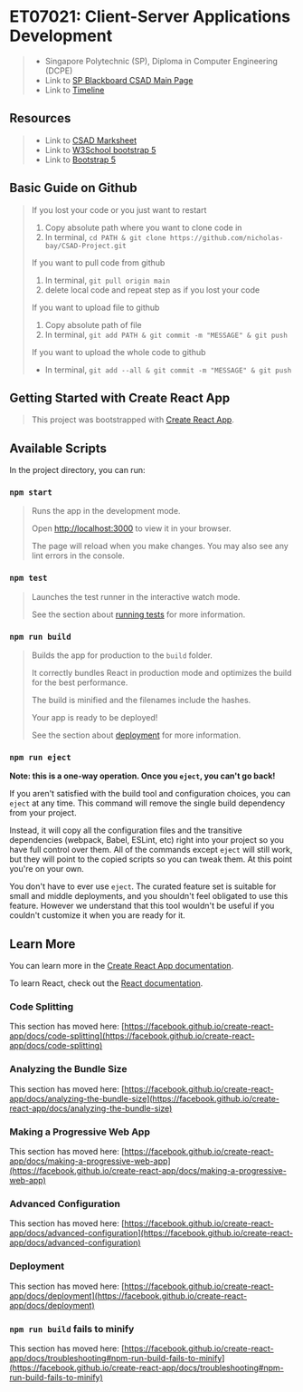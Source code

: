 # ET07021: Client-Server Applications Development
> - Singapore Polytechnic (SP), Diploma in Computer Engineering (DCPE)
> - Link to [SP Blackboard CSAD Main Page](https://esp.sp.edu.sg/webapps/blackboard/execute/announcement?method=search&context=course_entry&course_id=_52437_1&handle=announcements_entry&mode=view)
> - Link to [Timeline](https://esp.sp.edu.sg/webapps/blackboard/content/listContent.jsp?course_id=_52437_1&content_id=_1475637_1&mode=reset)
## Resources
> - Link to [CSAD Marksheet](/API/Marksheet.pdf)
> - Link to [W3School bootstrap 5](https://www.w3schools.com/bootstrap5/index.php)
> - Link to [Bootstrap 5](https://getbootstrap.com)
## Basic Guide on Github
> If you lost your code or you just want to restart
> 1. Copy absolute path where you want to clone code in
> 2. In terminal, `cd PATH & git clone https://github.com/nicholas-bay/CSAD-Project.git`
>
> If you want to pull code from github
> 1. In terminal, `git pull origin main`
> 2. delete local code and repeat step as if you lost your code
>
> If you want to upload file to github
> 1. Copy absolute path of file
> 2. In terminal, `git add PATH & git commit -m "MESSAGE" & git push`
> 
> If you want to upload the whole code to github
> - In terminal, `git add --all & git commit -m "MESSAGE" & git push`
## Getting Started with Create React App
> This project was bootstrapped with [Create React App](https://github.com/facebook/create-react-app).
## Available Scripts
In the project directory, you can run:
### `npm start`
> Runs the app in the development mode.
> 
> Open [http://localhost:3000](http://localhost:3000) to view it in your browser.
> 
> The page will reload when you make changes. You may also see any lint errors in the console.
### `npm test`
> Launches the test runner in the interactive watch mode.
> 
> See the section about [running tests](https://facebook.github.io/create-react-app/docs/running-tests) for more information.
### `npm run build`
> Builds the app for production to the `build` folder.
> 
> It correctly bundles React in production mode and optimizes the build for the best performance.
> 
> The build is minified and the filenames include the hashes.
> 
> Your app is ready to be deployed!
> 
> See the section about [deployment](https://facebook.github.io/create-react-app/docs/deployment) for more information.
### `npm run eject`

**Note: this is a one-way operation. Once you `eject`, you can't go back!**

If you aren't satisfied with the build tool and configuration choices, you can `eject` at any time. This command will remove the single build dependency from your project.

Instead, it will copy all the configuration files and the transitive dependencies (webpack, Babel, ESLint, etc) right into your project so you have full control over them. All of the commands except `eject` will still work, but they will point to the copied scripts so you can tweak them. At this point you're on your own.

You don't have to ever use `eject`. The curated feature set is suitable for small and middle deployments, and you shouldn't feel obligated to use this feature. However we understand that this tool wouldn't be useful if you couldn't customize it when you are ready for it.

## Learn More

You can learn more in the [Create React App documentation](https://facebook.github.io/create-react-app/docs/getting-started).

To learn React, check out the [React documentation](https://reactjs.org/).

### Code Splitting

This section has moved here: [https://facebook.github.io/create-react-app/docs/code-splitting](https://facebook.github.io/create-react-app/docs/code-splitting)

### Analyzing the Bundle Size

This section has moved here: [https://facebook.github.io/create-react-app/docs/analyzing-the-bundle-size](https://facebook.github.io/create-react-app/docs/analyzing-the-bundle-size)

### Making a Progressive Web App

This section has moved here: [https://facebook.github.io/create-react-app/docs/making-a-progressive-web-app](https://facebook.github.io/create-react-app/docs/making-a-progressive-web-app)

### Advanced Configuration

This section has moved here: [https://facebook.github.io/create-react-app/docs/advanced-configuration](https://facebook.github.io/create-react-app/docs/advanced-configuration)

### Deployment

This section has moved here: [https://facebook.github.io/create-react-app/docs/deployment](https://facebook.github.io/create-react-app/docs/deployment)

### `npm run build` fails to minify

This section has moved here: [https://facebook.github.io/create-react-app/docs/troubleshooting#npm-run-build-fails-to-minify](https://facebook.github.io/create-react-app/docs/troubleshooting#npm-run-build-fails-to-minify)

